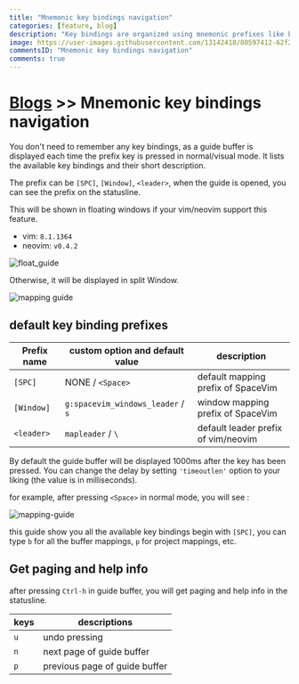 ```yaml
---
title: "Mnemonic key bindings navigation"
categories: [feature, blog]
description: "Key bindings are organized using mnemonic prefixes like b for buffer, p for project, s for search, h for help, etc…"
image: https://user-images.githubusercontent.com/13142418/80597412-62f2f200-8a5a-11ea-9dbf-30ec9f82422a.gif
commentsID: "Mnemonic key bindings navigation"
comments: true
---
```


# [Blogs](../blog/) >> Mnemonic key bindings navigation

You don't need to remember any key bindings, as a guide buffer is displayed each time the prefix key is pressed
in normal/visual mode. It lists the available key bindings and their short description.

The prefix can be `[SPC]`, `[Window]`, `<leader>`, when the guide is opened, you can
see the prefix on the statusline.

This will be shown in floating windows if your vim/neovim support this feature.

- vim: `8.1.1364`
- neovim: `v0.4.2`

![float_guide](https://user-images.githubusercontent.com/13142418/89091735-5de96a00-d3de-11ea-85e1-b0fc64537836.gif)

Otherwise, it will be displayed in split Window.

![mapping guide](https://user-images.githubusercontent.com/13142418/35568184-9a318082-058d-11e8-9d88-e0eafd1d498d.gif)

## default key binding prefixes

| Prefix name | custom option and default value   | description                         |
| ----------- | --------------------------------- | ----------------------------------- |
| `[SPC]`     | NONE / `<Space>`                  | default mapping prefix of SpaceVim  |
| `[Window]`  | `g:spacevim_windows_leader` / `s` | window mapping prefix of SpaceVim   |
| `<leader>`  | `mapleader` / `` \ ``             | default leader prefix of vim/neovim |

By default the guide buffer will be displayed 1000ms after the key has been pressed. You can change the delay by setting `'timeoutlen'` option to your liking (the value is in milliseconds).

for example, after pressing `<Space>` in normal mode, you will see :

![mapping-guide](https://cloud.githubusercontent.com/assets/13142418/25778673/ae8c3168-3337-11e7-8536-ee78d59e5a9c.png)

this guide show you all the available key bindings begin with `[SPC]`, you can type `b` for all the buffer mappings, `p` for project mappings, etc.

## Get paging and help info

after pressing `Ctrl-h` in guide buffer, you will get paging and help info in the statusline.

| keys | descriptions                  |
| ---- | ----------------------------- |
| `u`  | undo pressing                 |
| `n`  | next page of guide buffer     |
| `p`  | previous page of guide buffer |

